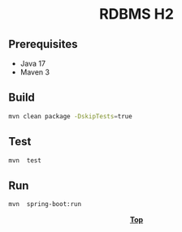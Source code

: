 # <p align="center">RDBMS H2</p>

## Prerequisites

* Java 17
* Maven 3

## Build

```bash
mvn clean package -DskipTests=true
```

## Test

```bash
mvn  test
```

## Run

```bash
mvn  spring-boot:run
```

**<p align="center"> [Top](#RDBMS-H2) </p>**